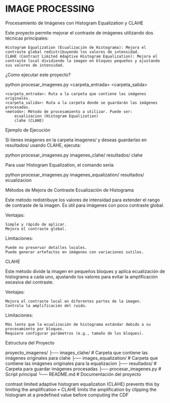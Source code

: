 # IMAGE PROCESSING
Procesamiento de Imágenes con Histogram Equalization y CLAHE

Este proyecto permite mejorar el contraste de imágenes utilizando dos técnicas principales:

    Histogram Equalization (Ecualización de Histograma): Mejora el contraste global redistribuyendo los valores de intensidad.
    CLAHE (Contrast Limited Adaptive Histogram Equalization): Mejora el contraste local dividiendo la imagen en bloques pequeños y ajustando sus valores de intensidad.


¿Como ejecutar este proyecto?

python procesar_imagenes.py <carpeta_entrada> <carpeta_salida> <metodo>

    <carpeta_entrada>: Ruta a la carpeta que contiene las imágenes originales.
    <carpeta_salida>: Ruta a la carpeta donde se guardarán las imágenes procesadas.
    <metodo>: Método de procesamiento a utilizar. Puede ser:
        ecualizacion (Histogram Equalization)
        clahe (CLAHE)

Ejemplo de Ejecución

Si tienes imágenes en la carpeta imagenes/ y deseas guardarlas en resultados/ usando CLAHE, ejecuta:

python procesar_imagenes.py imagenes_clahe/ resultados/ clahe

Para usar Histogram Equalization, el comando sería:

python procesar_imagenes.py imagenes_equalization/ resultados/ ecualizacion

Métodos de Mejora de Contraste
Ecualización de Histograma

Este método redistribuye los valores de intensidad para extender el rango de contraste de la imagen. Es útil para imágenes con poco contraste global.

Ventajas:

    Simple y rápido de aplicar.
    Mejora el contraste global.

Limitaciones:

    Puede no preservar detalles locales.
    Puede generar artefactos en imágenes con variaciones sutiles.

CLAHE

Este método divide la imagen en pequeños bloques y aplica ecualización de histograma a cada uno, ajustando los valores para evitar la amplificación excesiva del contraste.

Ventajas:

    Mejora el contraste local en diferentes partes de la imagen.
    Controla la amplificación del ruido.

Limitaciones:

    Más lento que la ecualización de histograma estándar debido a su procesamiento por bloques.
    Requiere configurar parámetros (e.g., tamaño de los bloques).

Estructura del Proyecto

proyecto_imagenes/
├── images_clahe/               # Carpeta que contiene las imágenes originales para clahe
├── images_equalization/        # Carpeta que contiene las imágenes originales para la equalizacion
├── resultados/                 # Carpeta para guardar imágenes procesadas
├── procesar_imagenes.py        # Script principal
└── README.md                   # Documentación del proyecto



contrast limited adaptive histogram equalization (CLAHE)
prevents this by limiting the amplification
• CLAHE limits the amplification by clipping the histogram
at a predefined value before computing the CDF
